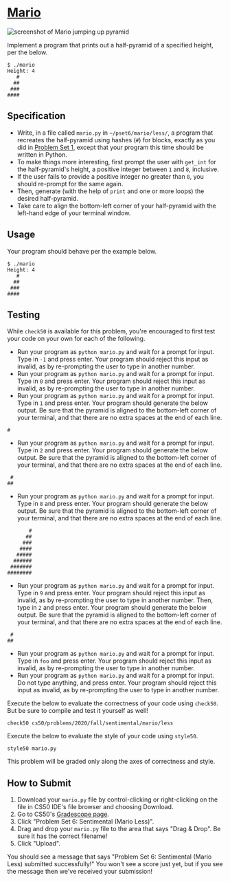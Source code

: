 [Mario](https://cs50.harvard.edu/college/2020/fall/psets/6/mario/less/#mario)
=============================================================================

![screenshot of Mario jumping up pyramid](https://cs50.harvard.edu/college/2020/fall/psets/6/mario/less/pyramid.png)

Implement a program that prints out a half-pyramid of a specified height, per the below.

```
$ ./mario
Height: 4
   #
  ##
 ###
####
```

## Specification

-   Write, in a file called `mario.py` in `~/pset6/mario/less/`, a program that recreates the half-pyramid using hashes (`#`) for blocks, exactly as you did in [Problem Set 1](https://cs50.harvard.edu/college/2020/fall/psets/1/), except that your program this time should be written in Python.
-   To make things more interesting, first prompt the user with `get_int` for the half-pyramid's height, a positive integer between `1` and `8`, inclusive.
-   If the user fails to provide a positive integer no greater than `8`, you should re-prompt for the same again.
-   Then, generate (with the help of `print` and one or more loops) the desired half-pyramid.
-   Take care to align the bottom-left corner of your half-pyramid with the left-hand edge of your terminal window.

## Usage

Your program should behave per the example below.

```
$ ./mario
Height: 4
   #
  ##
 ###
####
```

## Testing

While `check50` is available for this problem, you're encouraged to first test your code on your own for each of the following.

-   Run your program as `python mario.py` and wait for a prompt for input. Type in `-1` and press enter. Your program should reject this input as invalid, as by re-prompting the user to type in another number.
-   Run your program as `python mario.py` and wait for a prompt for input. Type in `0` and press enter. Your program should reject this input as invalid, as by re-prompting the user to type in another number.
-   Run your program as `python mario.py` and wait for a prompt for input. Type in `1` and press enter. Your program should generate the below output. Be sure that the pyramid is aligned to the bottom-left corner of your terminal, and that there are no extra spaces at the end of each line.

```
#
```

-   Run your program as `python mario.py` and wait for a prompt for input. Type in `2` and press enter. Your program should generate the below output. Be sure that the pyramid is aligned to the bottom-left corner of your terminal, and that there are no extra spaces at the end of each line.

```
 #
##
```

-   Run your program as `python mario.py` and wait for a prompt for input. Type in `8` and press enter. Your program should generate the below output. Be sure that the pyramid is aligned to the bottom-left corner of your terminal, and that there are no extra spaces at the end of each line.

```
       #
      ##
     ###
    ####
   #####
  ######
 #######
########
```

-   Run your program as `python mario.py` and wait for a prompt for input. Type in `9` and press enter. Your program should reject this input as invalid, as by re-prompting the user to type in another number. Then, type in `2` and press enter. Your program should generate the below output. Be sure that the pyramid is aligned to the bottom-left corner of your terminal, and that there are no extra spaces at the end of each line.

```
 #
##
```

-   Run your program as `python mario.py` and wait for a prompt for input. Type in `foo` and press enter. Your program should reject this input as invalid, as by re-prompting the user to type in another number.
-   Run your program as `python mario.py` and wait for a prompt for input. Do not type anything, and press enter. Your program should reject this input as invalid, as by re-prompting the user to type in another number.

Execute the below to evaluate the correctness of your code using `check50`. But be sure to compile and test it yourself as well!

```
check50 cs50/problems/2020/fall/sentimental/mario/less
```

Execute the below to evaluate the style of your code using `style50`.

```
style50 mario.py
```

This problem will be graded only along the axes of correctness and style.

## How to Submit

1.  Download your `mario.py` file by control-clicking or right-clicking on the file in CS50 IDE's file browser and choosing Download.
2.  Go to CS50's [Gradescope page](https://www.gradescope.com/courses/157004).
3.  Click "Problem Set 6: Sentimental (Mario Less)".
4.  Drag and drop your `mario.py` file to the area that says "Drag & Drop". Be sure it has the correct filename!
5.  Click "Upload".

You should see a message that says "Problem Set 6: Sentimental (Mario Less) submitted successfully!" You won't see a score just yet, but if you see the message then we've received your submission!
